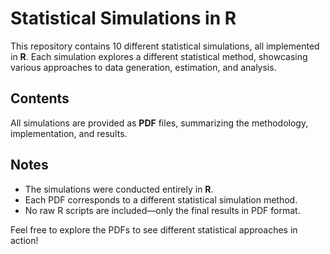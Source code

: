 # Statistical Simulations in R

This repository contains 10 different statistical simulations, all implemented in **R**. Each simulation explores a different statistical method, showcasing various approaches to data generation, estimation, and analysis.

## Contents

All simulations are provided as **PDF** files, summarizing the methodology, implementation, and results.

## Notes

- The simulations were conducted entirely in **R**.
- Each PDF corresponds to a different statistical simulation method.
- No raw R scripts are included—only the final results in PDF format.

Feel free to explore the PDFs to see different statistical approaches in action!

